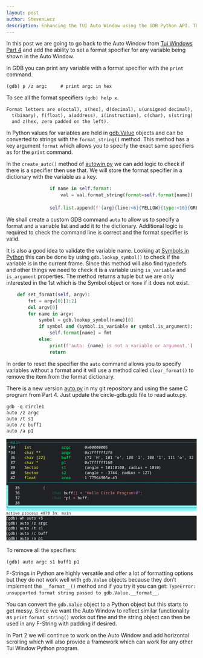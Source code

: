 ```yaml
---
layout: post
author: StevenLwcz
description: Enhancing the TUI Auto Window using the GDB Python API. The Auto Window provides similar features in GDB you can find in IDEs.
---
```


In this post we are going to go back to the Auto Window from [Tui Windows Part 4](https://stevenlwcz.github.io/2022/03/13/The-Gdb-Python-API-For-Tui-Windows-Part-4.html) and add the ability to set a format specifier for any variable being shown in the Auto Window.

In GDB you can print any variable with a format specifier with the `print` command.

```
(gdb) p /z argc     # print argc in hex
```

To see all the format specifiers `(gdb) help x`.

```
Format letters are o(octal), x(hex), d(decimal), u(unsigned decimal),
  t(binary), f(float), a(address), i(instruction), c(char), s(string)
  and z(hex, zero padded on the left).
```

In Python values for variables are held in [gdb.Value](https://sourceware.org/gdb/onlinedocs/gdb/Values-From-Inferior.html) objects and can be converted to strings with the `format_string()` method. This method has a key argument `format` which allows you to specify the exact same specifiers as for the `print` command.

In the `create_auto()` method of [autowin.py](https://github.com/StevenLwcz/gdb-python-blog/blob/main/auto-win.py) we can add logic to check if there is a specifier then use that. We will store the format specifier in a dictionary with the variable as a key.

```python
                if name in self.format:
                    val = val.format_string(format=self.format[name])

                self.list.append(f'{arg}{line:<6}{YELLOW}{type:<16}{GREEN}{name:<10}{hint}{val}{RESET}{NL}')
```

We shall create a custom GDB command `auto` to allow us to specify a format and a variable list and add it to the dictionary. Additional logic is required to check the command line is correct and the format specifier is valid.

It is also a good idea to validate the variable name. Looking at [Symbols in Python](https://sourceware.org/gdb/onlinedocs/gdb/Symbols-In-Python.html) this can be done by using 
`gdb.lookup_symbol()` to check if the variable is in the current frame. Since this method will also find typedefs and other things we need to check it is a variable using `is_variable` and `is_argument` properties. The method returns a tuple but we are only interested in the 1st which is the Symbol object or `None` if it does not exist.


```python
    def set_format(self, argv):
        fmt = argv[0][1:2]
        del argv[0]
        for name in argv:
            symbol = gdb.lookup_symbol(name)[0]
            if symbol and (symbol.is_variable or symbol.is_argument):
                self.format[name] = fmt
            else:
                print(f'auto: {name} is not a variable or argument.')
                return
```

In order to reset the specifier the `auto` command allows you to specify variables without a format and it will use a method called `clear_format()` to remove the item from the format dictionary.

There is a new version [auto.py](https://github.com/StevenLwcz/gdb-python-blog/blob/dev/auto.py) in my git repository and using the same C program from Part 4. Just update the circle-gdb.gdb file to read auto.py.

```
gdb -q circle1
auto /z argc
auto /t s1
auto /c buff1
auto /a p1
```
![Auto Wimdow](/images/TuiWindow7.png)

To remove all the specifiers:

```
(gdb) auto argc s1 buff1 p1
```

F-Strings in Python are highly versatile and offer a lot of formatting options but they do not work well with `gdb.Value` objects because they don’t implement the `__format__()` method and if you try it you can get: `TypeError: unsupported format string passed to gdb.Value.__format__`.  

You can convert the `gdb.Value` object to a Python object but this starts to get messy.
Since we want the Auto Window to reflect similar functionality as `print` `format_string()` works out fine and the string object can then be used in any F-String with padding if desired.

In Part 2 we will continue to work on the Auto Window and add horizontal scrolling which will also provide a framework which can work for any other Tui Window Python program.
